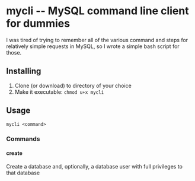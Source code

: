 # mycli -- MySQL command line client for dummies

I was tired of trying to remember all of the various command and steps for relatively simple requests in MySQL, so I wrote a simple bash script for those.

## Installing

1. Clone (or download) to directory of your choice
2. Make it executable: `chmod u+x mycli`

## Usage

`mycli <command>`

### Commands

#### create

Create a database and, optionally, a database user with full privileges to that database
